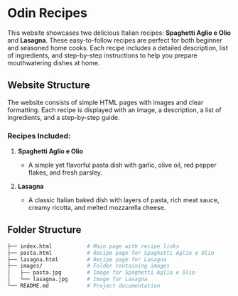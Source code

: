 # Odin Recipes

This website showcases two delicious Italian recipes: **Spaghetti Aglio e Olio** and **Lasagna**. These easy-to-follow recipes are perfect for both beginner and seasoned home cooks. Each recipe includes a detailed description, list of ingredients, and step-by-step instructions to help you prepare mouthwatering dishes at home.

## Website Structure

The website consists of simple HTML pages with images and clear formatting. Each recipe is displayed with an image, a description, a list of ingredients, and a step-by-step guide.

### Recipes Included:

1. **Spaghetti Aglio e Olio**
   - A simple yet flavorful pasta dish with garlic, olive oil, red pepper flakes, and fresh parsley.
   
2. **Lasagna**
   - A classic Italian baked dish with layers of pasta, rich meat sauce, creamy ricotta, and melted mozzarella cheese.

## Folder Structure

```bash
├── index.html           # Main page with recipe links
├── pasta.html           # Recipe page for Spaghetti Aglio e Olio
├── lasagna.html         # Recipe page for Lasagna
├── images/              # Folder containing images
│   ├── pasta.jpg        # Image for Spaghetti Aglio e Olio
│   └── lasagna.jpg      # Image for Lasagna
└── README.md            # Project documentation
